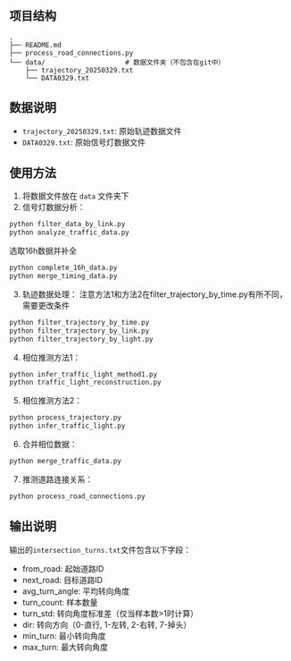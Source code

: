 ## 项目结构

```
.
├── README.md
├── process_road_connections.py
└── data/                    # 数据文件夹（不包含在git中）
    ├── trajectory_20250329.txt
    └── DATA0329.txt
```

## 数据说明

- `trajectory_20250329.txt`: 原始轨迹数据文件
- `DATA0329.txt`: 原始信号灯数据文件

## 使用方法

1. 将数据文件放在 `data` 文件夹下
2. 信号灯数据分析：
```bash
python filter_data_by_link.py
python analyze_traffic_data.py
```
选取16h数据并补全
```bash
python complete_16h_data.py
python merge_timing_data.py
```
3. 轨迹数据处理：
注意方法1和方法2在filter_trajectory_by_time.py有所不同，需要更改条件
```bash
python filter_trajectory_by_time.py
python filter_trajectory_by_link.py
python filter_trajectory_by_light.py
```
4. 相位推测方法1：
```bash
python infer_traffic_light_method1.py
python traffic_light_reconstruction.py
```
5. 相位推测方法2：
```bash
python process_trajectory.py
python infer_traffic_light.py
```
6. 合并相位数据：
```bash
python merge_traffic_data.py
```
7. 推测道路连接关系：
```bash
python process_road_connections.py
```

## 输出说明

输出的`intersection_turns.txt`文件包含以下字段：
- from_road: 起始道路ID
- next_road: 目标道路ID
- avg_turn_angle: 平均转向角度
- turn_count: 样本数量
- turn_std: 转向角度标准差（仅当样本数>1时计算）
- dir: 转向方向（0-直行, 1-左转, 2-右转, 7-掉头）
- min_turn: 最小转向角度
- max_turn: 最大转向角度 